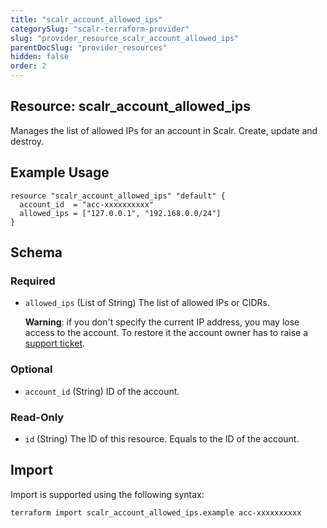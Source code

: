 ```yaml
---
title: "scalr_account_allowed_ips"
categorySlug: "scalr-terraform-provider"
slug: "provider_resource_scalr_account_allowed_ips"
parentDocSlug: "provider_resources"
hidden: false
order: 2
---
```

## Resource: scalr_account_allowed_ips

Manages the list of allowed IPs for an account in Scalr. Create, update and destroy.

## Example Usage

```hcl
resource "scalr_account_allowed_ips" "default" {
  account_id  = "acc-xxxxxxxxxx"
  allowed_ips = ["127.0.0.1", "192.168.0.0/24"]
}
```

<!-- schema generated by tfplugindocs -->
## Schema

### Required

- `allowed_ips` (List of String) The list of allowed IPs or CIDRs.

  **Warning**: if you don't specify the current IP address, you may lose access to the account. To restore it the account owner has to raise a [support ticket](https://support.scalr.com).

### Optional

- `account_id` (String) ID of the account.

### Read-Only

- `id` (String) The ID of this resource. Equals to the ID of the account.

## Import

Import is supported using the following syntax:

```shell
terraform import scalr_account_allowed_ips.example acc-xxxxxxxxxx
```
